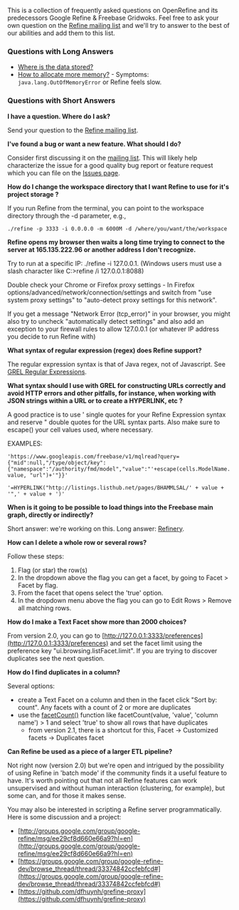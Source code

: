This is a collection of frequently asked questions on OpenRefine and its predecessors Google Refine & Freebase Gridwoks. Feel free to ask your own question on the [Refine mailing list](http://groups.google.com/group/google-refine/) and we'll try to answer to the best of our abilities and add them to this list.

### Questions with Long Answers

* [Where is the data stored?](http://code.google.com/p/google-refine/wiki/FaqWhereIsDataStored)
* [How to allocate more memory?](Allocating-More-Memory) - Symptoms: `java.lang.OutOfMemoryError` or Refine feels slow.

### Questions with Short Answers

**I have a question. Where do I ask?**

Send your question to the [Refine mailing list](http://groups.google.com/group/google-refine/).

**I've found a bug or want a new feature. What should I do?**

Consider first discussing it on the [mailing list](http://groups.google.com/group/google-refine/). This will likely help characterize the issue for a good quality bug report or feature request which you can file on the [Issues page](https://github.com/OpenRefine/OpenRefine/issues).

**How do I change the workspace directory that I want Refine to use for it's project storage ?**

If you run Refine from the terminal, you can point to the workspace directory through the -d parameter, e.g.,

`./refine -p 3333 -i 0.0.0.0 -m 6000M -d /where/you/want/the/workspace`

**Refine opens my browser then waits a long time trying to connect to the server at 165.135.222.96 or another address I don't recognize.**

Try to run at a specific IP: ./refine -i 127.0.0.1. (Windows users must use a slash character like C:>refine /i 127.0.0.1:8088)

Double check your Chrome or Firefox proxy settings - In Firefox options/advanced/network/connection/settings and switch from "use system proxy settings" to "auto-detect proxy settings for this network".

If you get a message "Network Error (tcp_error)" in your browser, you might also try to uncheck "automatically detect settings" and also add an exception to your firewall rules to allow 127.0.0.1 (or whatever IP address you decide to run Refine with)

**What syntax of regular expression (regex) does Refine support?**

The regular expression syntax is that of Java regex, not of Javascript. See [GREL Regular Expressions](http://code.google.com/p/google-refine/wiki/UnderstandingRegularExpressions).

**What syntax should I use with GREL for constructing URLs correctly and avoid HTTP errors and other pitfalls, for instance, when working with JSON strings within a URL or to create a HYPERLINK, etc ?**

A good practice is to use ' single quotes for your Refine Expression syntax and reserve " double quotes for the URL syntax parts. Also make sure to escape() your cell values used, where necessary.

EXAMPLES:

`'https://www.googleapis.com/freebase/v1/mqlread?query={"mid":null,"/type/object/key":{"namespace":"/authority/fmd/model","value":"'+escape(cells.ModelName.value, "url")+'"}}'`

`'=HYPERLINK("http://listings.listhub.net/pages/BHAMMLSAL/' + value + '",' + value + ')'`

**When is it going to be possible to load things into the Freebase main graph, directly or indirectly?**

Short answer: we're working on this. Long answer: [Refinery](http://wiki.freebase.com/wiki/Refinery).

**How can I delete a whole row or several rows?**

Follow these steps:
1. Flag (or star) the row(s)
2. In the dropdown above the flag you can get a facet, by going to Facet > Facet by flag.
3. From the facet that opens select the 'true' option.
4. In the dropdown menu above the flag you can go to Edit Rows > Remove all matching rows.

**How do I make a Text Facet show more than 2000 choices?**

From version 2.0, you can go to [http://127.0.0.1:3333/preferences](http://127.0.0.1:3333/preferences) and set the facet limit using the preference key "ui.browsing.listFacet.limit". If you are trying to discover duplicates see the next question.

**How do I find duplicates in a column?**

Several options:
* create a Text Facet on a column and then in the facet click "Sort by: count". Any facets with a count of 2 or more are duplicates
* use the [facetCount()](http://code.google.com/p/google-refine/wiki/GRELOtherFunctions) function like facetCount(value, 'value', 'column name') > 1 and select 'true' to show all rows that have duplicates
    * from version 2.1, there is a shortcut for this, Facet → Customized facets → Duplicates facet

**Can Refine be used as a piece of a larger ETL pipeline?**

Not right now (version 2.0) but we're open and intrigued by the possibility of using Refine in 'batch mode' if the community finds it a useful feature to have. It's worth pointing out that not all Refine features can work unsupervised and without human interaction (clustering, for example), but some can, and for those it makes sense.

You may also be interested in scripting a Refine server programmatically. Here is some discussion and a project:

+ [http://groups.google.com/group/google-refine/msg/ee29cf8d660e66a9?hl=en](http://groups.google.com/group/google-refine/msg/ee29cf8d660e66a9?hl=en)
+ [https://groups.google.com/group/google-refine-dev/browse_thread/thread/33374842ccfebfcd#](https://groups.google.com/group/google-refine-dev/browse_thread/thread/33374842ccfebfcd#)
+ [https://github.com/dfhuynh/grefine-proxy](https://github.com/dfhuynh/grefine-proxy)